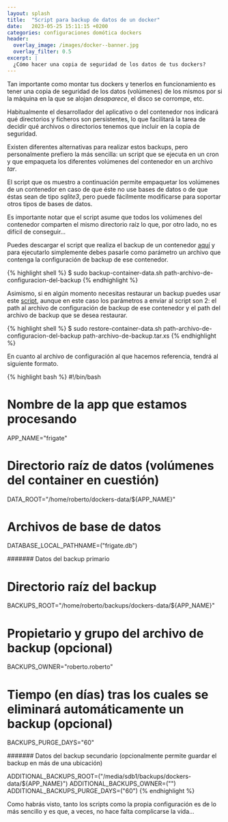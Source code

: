 ```yaml
---
layout: splash 
title:  "Script para backup de datos de un docker"
date:   2023-05-25 15:11:15 +0200
categories: configuraciones domótica dockers
header:
  overlay_image: /images/docker--banner.jpg
  overlay_filter: 0.5 
excerpt: |
  ¿Cómo hacer una copia de seguridad de los datos de tus dockers?
---
```

Tan importante como montar tus dockers y tenerlos en funcionamiento es tener una copia de seguridad de los datos (volúmenes) de los mismos por si la máquina en la que se alojan *desaparece*, el disco se corrompe, etc.

Habitualmente el desarrollador del aplicativo o del contenedor nos indicará qué directorios y ficheros son persistentes, lo que facilitará la tarea de decidir  qué archivos o directorios tenemos que incluir en la copia de seguridad.

Existen diferentes alternativas para realizar estos backups, pero personalmente prefiero la más sencilla: un script que se ejecuta en un cron y que empaqueta los diferentes volúmenes del contenedor en un archivo *tar*.

El script que os muestro a continuación permite empaquetar los volúmenes de un contenedor en caso de que éste no use bases de datos o de que éstas sean de tipo *sqlite3*, pero puede fácilmente modificarse para soportar otros tipos de bases de datos.

Es importante notar que el script asume que todos los volúmenes del contenedor comparten el mismo directorio raíz lo que, por otro lado, no es difícil de conseguir...

Puedes descargar el script que realiza el backup de un contenedor [aquí](https://gist.github.com/robertoprubio/fc8abe1fb776315b4e4fcf9af6984e0d) y para ejecutarlo simplemente debes pasarle como parámetro un archivo que contenga la configuración de backup de ese contenedor.

{% highlight shell %}
$ sudo backup-container-data.sh path-archivo-de-configuracion-del-backup
{% endhighlight %}

Asimismo, si en algún momento necesitas restaurar un backup puedes usar este [script](https://gist.github.com/robertoprubio/1bf5b965dc5d6107ed7e026060f793b2), aunque en este caso los parámetros a enviar al script son 2: el path al archivo de configuración de backup de ese contenedor y el path del archivo de backup que se desea restaurar.

{% highlight shell %}
$ sudo restore-container-data.sh path-archivo-de-configuracion-del-backup path-archivo-de-backup.tar.xs
{% endhighlight %}

En cuanto al archivo de configuración al que hacemos referencia, tendrá al siguiente formato.

{% highlight bash %}
#!/bin/bash

# Nombre de la app que estamos procesando

APP_NAME="frigate"

# Directorio raíz de datos (volúmenes del container en cuestión)

DATA_ROOT="/home/roberto/dockers-data/${APP_NAME}"

# Archivos de base de datos

DATABASE_LOCAL_PATHNAME=("frigate.db")

####### Datos del backup primario

# Directorio raíz del backup

BACKUPS_ROOT="/home/roberto/backups/dockers-data/${APP_NAME}"

# Propietario y grupo del archivo de backup (opcional)

BACKUPS_OWNER="roberto.roberto"

# Tiempo (en días) tras los cuales se eliminará automáticamente un backup (opcional)

BACKUPS_PURGE_DAYS="60"

####### Datos del backup secundario (opcionalmente permite guardar el backup en más de una ubicación)

ADDITIONAL_BACKUPS_ROOT=("/media/sdb1/backups/dockers-data/${APP_NAME}")
ADDITIONAL_BACKUPS_OWNER=("")
ADDITIONAL_BACKUPS_PURGE_DAYS=("60")
{% endhighlight %}

Como habrás visto, tanto los scripts como la propia configuración es de lo más sencillo y es que, a veces, no hace falta complicarse la vida...